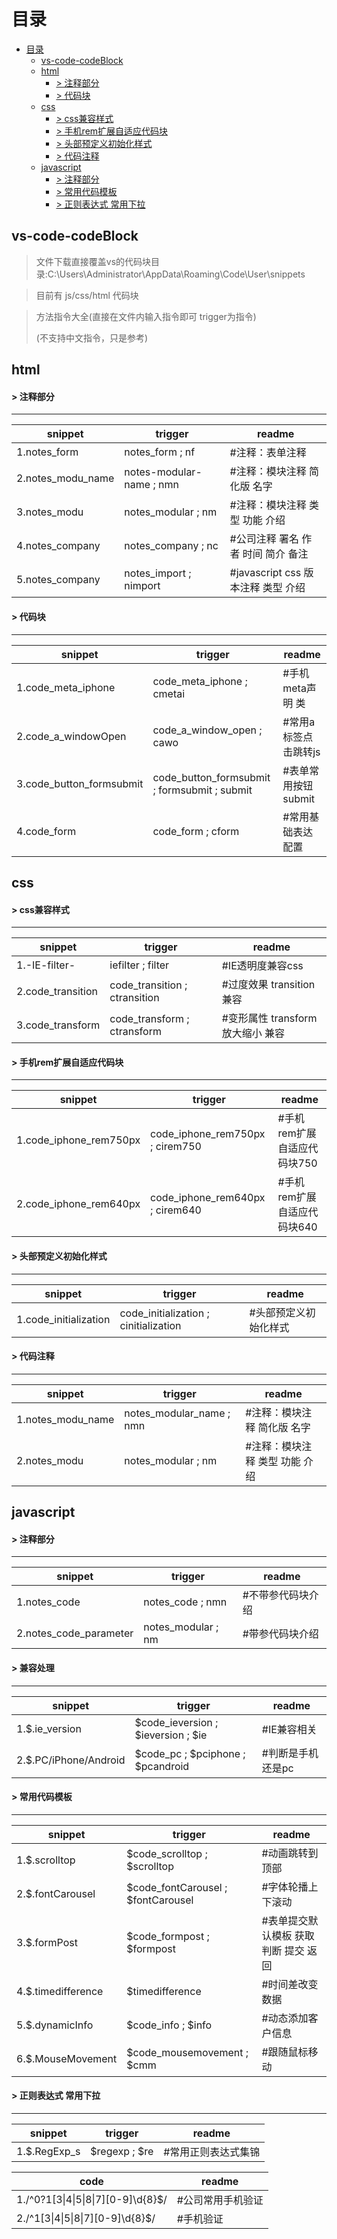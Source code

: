 # 目录
- [目录](#)
    - [vs-code-codeBlock](#vs-code-codeblock)
    - [html](#html)
        - [> 注释部分](#)
        - [> 代码块](#)
    - [css](#css)
        - [> css兼容样式](#css)
        - [> 手机rem扩展自适应代码块](#rem)
        - [> 头部预定义初始化样式](#)
        - [> 代码注释](#)
    - [javascript](#javascript)
        - [> 注释部分](#)
        - [> 常用代码模板](#)
        - [> 正则表达式 常用下拉](#)


## vs-code-codeBlock

> 文件下载直接覆盖vs的代码块目录:C:\Users\Administrator\AppData\Roaming\Code\User\snippets

> 目前有 js/css/html 代码块


> 方法指令大全(直接在文件内输入指令即可 trigger为指令)
> 
> (不支持中文指令，只是参考)

## html

#### > 注释部分
- - -
snippet | trigger | readme
-|-|-
1.notes_form | notes_form ; nf | #注释：表单注释
2.notes_modu_name | notes-modular-name ; nmn | #注释：模块注释 简化版 名字
3.notes_modu | notes_modular ; nm | #注释：模块注释 类型 功能 介绍 
4.notes_company | notes_company ; nc | #公司注释 署名 作者 时间  简介 备注  
5.notes_company | notes_import ; nimport | #javascript css 版本注释 类型 介绍  

#### > 代码块 
- - -
snippet | trigger | readme
-|-|-
1.code_meta_iphone | code_meta_iphone ; cmetai | #手机meta声明 类
2.code_a_windowOpen | code_a_window_open ; cawo | #常用a标签点击跳转js
3.code_button_formsubmit | code_button_formsubmit ; formsubmit ; submit | #表单常用按钮submit
4.code_form | code_form ; cform | #常用基础表达配置

## css

#### > css兼容样式
- - - 
snippet | trigger | readme
-|-|-
1.-IE-filter- | iefilter ; filter | #IE透明度兼容css
2.code_transition | code_transition ; ctransition | #过度效果 transition 兼容
3.code_transform | code_transform ; ctransform | #变形属性 transform 放大缩小 兼容
 
#### > 手机rem扩展自适应代码块
- - - 
snippet | trigger | readme
-|-|-
1.code_iphone_rem750px | code_iphone_rem750px ; cirem750 | #手机rem扩展自适应代码块750
2.code_iphone_rem640px | code_iphone_rem640px ; cirem640 | #手机rem扩展自适应代码块640

#### > 头部预定义初始化样式
- - - 
snippet | trigger | readme
-|-|-
1.code_initialization | code_initialization ; cinitialization | #头部预定义初始化样式

#### > 代码注释
- - - 
snippet | trigger | readme
-|-|-
1.notes_modu_name | notes_modular_name ; nmn| #注释：模块注释 简化版 名字
2.notes_modu | notes_modular ; nm| #注释：模块注释 类型 功能 介绍

## javascript

#### > 注释部分
- - - 
snippet | trigger | readme
-|-|-
1.notes_code | notes_code ; nmn | #不带参代码块介绍
2.notes_code_parameter | notes_modular ; nm | #带参代码块介绍

#### > 兼容处理
- - - 
snippet | trigger | readme
-|-|-
1.$.ie_version | $code_ieversion ; $ieversion ; $ie | #IE兼容相关
2.$.PC/iPhone/Android | $code_pc ; $pciphone ; $pcandroid | #判断是手机还是pc

#### > 常用代码模板
- - - 
snippet | trigger | readme
-|-|-
1.$.scrolltop | $code_scrolltop ; $scrolltop  | #动画跳转到顶部
2.$.fontCarousel | $code_fontCarousel ; $fontCarousel | #字体轮播上下滚动
3.$.formPost | $code_formpost ; $formpost | #表单提交默认模板 获取 判断 提交 返回
4.$.timedifference | $timedifference | #时间差改变数据
5.$.dynamicInfo | $code_info ; $info | #动态添加客户信息
6.$.MouseMovement | $code_mousemovement ; $cmm | #跟随鼠标移动

#### > 正则表达式 常用下拉
- - - 
snippet | trigger | readme
-|-|-
1.$.RegExp_s | $regexp ; $re | #常用正则表达式集锦

code | readme
-|-
1./^0?1[3\|4\|5\|8\|7][0-9]\d{8}$/ | #公司常用手机验证
2./^1[3\|4\|5\|8\|7][0-9]\d{8}$/ | #手机验证



